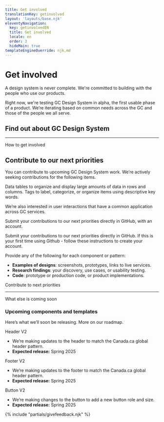 ```yaml
---
title: Get involved
translationKey: getinvolved
layout: 'layouts/base.njk'
eleventyNavigation:
  key: getinvolvedEN
  title: Get involved
  locale: en
  order: 3
  hideMain: true
templateEngineOverride: njk,md
---
```


# Get involved

A design system is never complete. We're committed to building with the people who use our products.

Right now, we're testing GC Design System in alpha, the first usable phase of a product. We’re iterating based on common needs across the GC and those of the people we all serve.

## Find out about GC Design System

<gcds-grid class="mb-400" columns-tablet="1fr 1fr">
  <gcds-card
    card-title="Subscribe to newsletter"
    href="{{ links.contact }}"
    description="Subscribe to our newsletter to get GC Design System updates, release communications, and special events."
  ></gcds-card>
  <gcds-card
    card-title="Attend a demo"
    href="{{ links.registerDemo }}"
    description="Get an intro to prototyping and developing web experiences using the design system, followed by a Q&A."
  ></gcds-card>
</gcds-grid>

<hr/>

<gcds-heading tag="h2" margin-top="225">How to get involved</gcds-heading>

## Contribute to our next priorities

You can contribute to upcoming GC Design System work. We’re actively seeking contributions for the following items. 

 Data tables to organize and display large amounts of data in rows and columns. 
Tags to label, categorize, or organize items using descriptive key words.

We’re also interested in user interactions that have a common application across GC services.     

Submit your contributions to our next priorities directly in GitHub, with an account.

Submit your contributions to our next priorities directly in GitHub. If this is your first time using Github - follow these <gcds-link href="{{ links.githubGetStarted }}" external>instructions</gcds-link> to create your account.

Provide any of the following for each component or pattern:

- **Examples of designs**: screenshots, prototypes, links to live services.
- **Research findings**: your discovery, use cases, or usability testing.
- **Code**: prototype or production code, or product implementations.

<gcds-link href="{{ links.githubCompsPriority }}" external>Contribute to next priorities</gcds-link>

<hr />

<gcds-heading tag="h2" margin-top="225">What else is coming soon</gcds-heading>

### Upcoming components and templates

Here’s what we’ll soon be releasing. More on our roadmap.

<div>
  <gcds-heading tag="h4" margin-bottom="0">Header V2</gcds-heading>
  <ul class="mb-300">
    <li>We’re making updates to the header to match the Canada.ca global header pattern.</li>
    <li><strong>Expected release:</strong> Spring 2025</li>
  </ul>
</div>

<div>
  <gcds-heading tag="h4" margin-bottom="0">Footer V2</gcds-heading>
  <ul class="mb-300">
    <li>We’re making updates to the footer to match the Canada.ca global header pattern.</li>
    <li><strong>Expected release:</strong> Spring 2025</li>
  </ul>
</div>
<div>
  <gcds-heading tag="h4" margin-bottom="0">Button V2</gcds-heading>
  <ul class="mb-300">
    <li>We’re making changes to the button to add a new button role and size.</li>
    <li><strong>Expected release:</strong> Spring 2025</li>
  </ul>
</div>

{% include "partials/givefeedback.njk" %}
